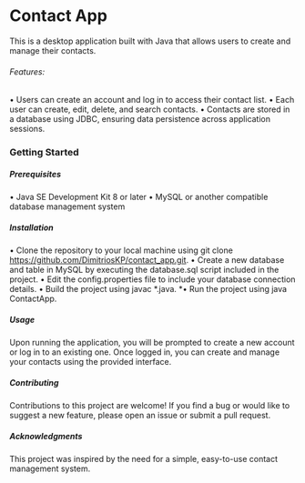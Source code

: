 # Contact App

This is a desktop application built with Java that allows users to create and manage their contacts.

###### Features:
•	Users can create an account and log in to access their contact list.
•	Each user can create, edit, delete, and search contacts.
•	Contacts are stored in a database using JDBC, ensuring data persistence across application sessions.


### Getting Started

##### Prerequisites
•	Java SE Development Kit 8 or later
•	MySQL or another compatible database management system

##### Installation
•	Clone the repository to your local machine using git clone https://github.com/DimitriosKP/contact_app.git.
•	Create a new database and table in MySQL by executing the database.sql script included in the project.
•	Edit the config.properties file to include your database connection details.
•	Build the project using javac *.java.
*•	Run the project using java ContactApp.


##### Usage
Upon running the application, you will be prompted to create a new account or log in to an existing one. Once logged in, you can create and manage your contacts using the provided interface.


##### Contributing
Contributions to this project are welcome! If you find a bug or would like to suggest a new feature, please open an issue or submit a pull request.


##### Acknowledgments
This project was inspired by the need for a simple, easy-to-use contact management system.




